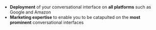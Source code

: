  - **Deployment** of your conversational interface on **all platforms** such as Google and Amazon
 - **Marketing expertise** to enable you to be catapulted on the **most prominent** conversational interfaces